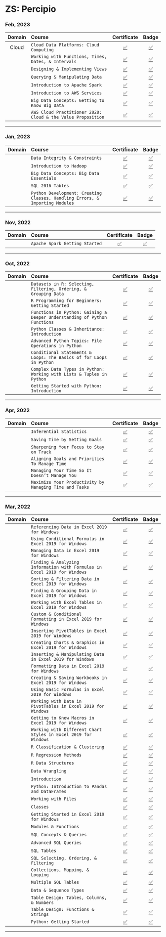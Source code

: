 # ZS: Percipio
### **Feb, 2023**
|**Domain**|**Course**|**Certificate**|**Badge**|
|:--------:|:---------|:-------------:|:-------:|
| Cloud | `Cloud Data Platforms: Cloud Computing` | [:white_check_mark:]() | [:white_check_mark:](https://skillsoft.digitalbadges.skillsoft.com/ff49d51b-5fd5-4351-9b60-aec1e4936214) |
| | `Working with Functions, Times, Dates, & Intervals` | [:white_check_mark:]() | [:white_check_mark:](https://skillsoft.digitalbadges.skillsoft.com/3994e60a-cf69-4187-b1b3-bd06f049bb8c) |
| | `Designing & Implementing Views` | [:white_check_mark:]() | [:white_check_mark:](https://skillsoft.digitalbadges.skillsoft.com/9c68de3b-cfa3-40c3-b750-5e38b76d4b84) |
| | `Querying & Manipulating Data` | [:white_check_mark:]() | [:white_check_mark:](https://skillsoft.digitalbadges.skillsoft.com/a0e17400-1473-43c8-98cf-4176bfb04bcb) |
| | `Introduction to Apache Spark` | [:white_check_mark:]() | [:white_check_mark:](https://skillsoft.digitalbadges.skillsoft.com/33757123-24ef-4804-b04b-a88ebb62f1d8) |
| | `Introduction to AWS Services` | [:white_check_mark:]() | [:white_check_mark:](https://skillsoft.digitalbadges.skillsoft.com/740acbe3-ff9f-43c0-85c3-190b74e50745) |
| | `Big Data Concepts: Getting to Know Big Data` | [:white_check_mark:]() | [:white_check_mark:](https://skillsoft.digitalbadges.skillsoft.com/b1d5bfcb-bf77-4efd-9d09-dbd32d42bd5a) |
| | `AWS Cloud Practitioner 2020: Cloud & the Value Proposition` | [:white_check_mark:]() | [:white_check_mark:](https://skillsoft.digitalbadges.skillsoft.com/6b27c559-1cc6-4504-93e5-922889f63e5b) |
---
### **Jan, 2023**
|**Domain**|**Course**|**Certificate**|**Badge**|
|:--------:|:---------|:-------------:|:-------:|
| | `Data Integrity & Constraints` | [:white_check_mark:]() | [:white_check_mark:](https://skillsoft.digitalbadges.skillsoft.com/bb00df4e-6403-4327-8711-049e7c612859) |
| | `Introduction to Hadoop` | [:white_check_mark:]() | [:white_check_mark:](https://skillsoft.digitalbadges.skillsoft.com/bea1e7e0-89ed-46dd-8c31-153988138eb6) |
| | `Big Data Concepts: Big Data Essentials` | [:white_check_mark:]() | [:white_check_mark:](https://skillsoft.digitalbadges.skillsoft.com/b5c93b08-4d9e-489a-b2fb-053ed87250c6) |
| | `SQL 2016 Tables` | [:white_check_mark:]() | [:white_check_mark:](https://skillsoft.digitalbadges.skillsoft.com/8af40e90-09d5-4a9a-881f-9f5654bfcdb1) |
| | `Python Development: Creating Classes, Handling Errors, & Importing Modules` | [:white_check_mark:]() | [:white_check_mark:](https://skillsoft.digitalbadges.skillsoft.com/6d9e6812-0c08-4dfc-b2da-3e0747a9219d) |
---
### **Nov, 2022**
|**Domain**|**Course**|**Certificate**|**Badge**|
|:--------:|:---------|:-------------:|:-------:|
| | `Apache Spark Getting Started` | [:white_check_mark:]() | [:white_check_mark:](https://skillsoft.digitalbadges.skillsoft.com/fe9b6e3b-9434-400c-9bc4-69e9a746cb41) |
---
### **Oct, 2022**
|**Domain**|**Course**|**Certificate**|**Badge**|
|:--------:|:---------|:-------------:|:-------:|
| | `Datasets in R: Selecting, Filtering, Ordering, & Grouping Data` | [:white_check_mark:]() | [:white_check_mark:](https://skillsoft.digitalbadges.skillsoft.com/29bfe954-22eb-4d0a-bb2e-c14ae00fe0d2) |
| | `R Programming for Beginners: Getting Started` | [:white_check_mark:]() | [:white_check_mark:](https://skillsoft.digitalbadges.skillsoft.com/2abbe37c-9807-4dae-9faf-d675247add93) |
| | `Functions in Python: Gaining a Deeper Understanding of Python Functions` | [:white_check_mark:]() | [:white_check_mark:](https://skillsoft.digitalbadges.skillsoft.com/93f3b9dd-b406-4566-b925-804b7cd03b46) |
| | `Python Classes & Inheritance: Introduction` | [:white_check_mark:]() | [:white_check_mark:](https://skillsoft.digitalbadges.skillsoft.com/c48c61b0-3d99-4baf-8398-a260679aab6b) |
| | `Advanced Python Topics: File Operations in Python` | [:white_check_mark:]() | [:white_check_mark:](https://skillsoft.digitalbadges.skillsoft.com/fe17ab9d-ac2d-4bbd-b8b3-3ff39893131c) |
| | `Conditional Statements & Loops: The Basics of for Loops in Python` | [:white_check_mark:]() | [:white_check_mark:](https://skillsoft.digitalbadges.skillsoft.com/9d681801-7133-43a4-9896-5b9b55c3bb4c) |
| | `Complex Data Types in Python: Working with Lists & Tuples in Python` | [:white_check_mark:]() | [:white_check_mark:](https://skillsoft.digitalbadges.skillsoft.com/cc960b13-1103-4031-babe-90950c1f0b65) |
| | `Getting Started with Python: Introduction` | [:white_check_mark:]() | [:white_check_mark:](https://skillsoft.digitalbadges.skillsoft.com/12060326-9761-43f4-a30b-9830fe5ce160) |
---
### **Apr, 2022**
|**Domain**|**Course**|**Certificate**|**Badge**|
|:--------:|:---------|:-------------:|:-------:|
| | `Inferential Statistics` | [:white_check_mark:]() | [:white_check_mark:](https://skillsoft.digitalbadges.skillsoft.com/b4e87aba-2ca3-4d34-b1d1-90aa64e29a42) |
| | `Saving Time by Setting Goals` | [:white_check_mark:]() | [:white_check_mark:](https://skillsoft.digitalbadges.skillsoft.com/48c84a9a-335a-466d-aae4-e8dd2cbd58ff) |
| | `Sharpening Your Focus to Stay on Track` | [:white_check_mark:]() | [:white_check_mark:](https://skillsoft.digitalbadges.skillsoft.com/38419bf1-36ef-4009-8f0d-24cad9810c69) |
| | `Aligning Goals and Priorities To Manage Time` | [:white_check_mark:]() | [:white_check_mark:](https://skillsoft.digitalbadges.skillsoft.com/2a6021b4-da36-44ef-8915-98814b82f62d) |
| | `Managing Your Time So It Doesn’t Manage You` | [:white_check_mark:]() | [:white_check_mark:](https://skillsoft.digitalbadges.skillsoft.com/32ca885a-6a9d-474d-ad8d-3eaad258b960) |
| | `Maximize Your Productivity by Managing Time and Tasks` | [:white_check_mark:]() | [:white_check_mark:](https://skillsoft.digitalbadges.skillsoft.com/f75eca7b-07c4-4bd7-9d99-cb8862b7de4f) |
---
### **Mar, 2022**
|**Domain**|**Course**|**Certificate**|**Badge**|
|:--------:|:---------|:-------------:|:-------:|
| | `Referencing Data in Excel 2019 for Windows` | [:white_check_mark:]() | [:white_check_mark:](https://skillsoft.digitalbadges.skillsoft.com/88d6e166-06e8-4ae6-91f2-bf3d94e7606c) |
| | `Using Conditional Formulas in Excel 2019 for Windows` | [:white_check_mark:]() | [:white_check_mark:](https://skillsoft.digitalbadges.skillsoft.com/a74357f2-b70f-4374-a25d-aead0a5f81d7) |
| | `Managing Data in Excel 2019 for Windows` | [:white_check_mark:]() | [:white_check_mark:](https://skillsoft.digitalbadges.skillsoft.com/2e164306-06e5-4767-8c61-3f44b8eca6e4) |
| | `Finding & Analyzing Information with Formulas in Excel 2019 for Windows` | [:white_check_mark:]() | [:white_check_mark:](https://skillsoft.digitalbadges.skillsoft.com/cc1df78e-cab5-42e6-8daa-7899fc9124c9) |
| | `Sorting & Filtering Data in Excel 2019 for Windows` | [:white_check_mark:]() | [:white_check_mark:](https://skillsoft.digitalbadges.skillsoft.com/0c218818-9881-4947-aa33-9d38c5f5347d) |
| | `Finding & Grouping Data in Excel 2019 for Windows` | [:white_check_mark:]() | [:white_check_mark:](https://skillsoft.digitalbadges.skillsoft.com/20402613-d1ea-448f-921b-8efca7943203) |
| | `Working with Excel Tables in Excel 2019 for Windows` | [:white_check_mark:]() | [:white_check_mark:](https://skillsoft.digitalbadges.skillsoft.com/52fe7c3e-dbfd-4d97-96fa-a9d327c0f209) |
| | `Custom & Conditional Formatting in Excel 2019 for Windows` | [:white_check_mark:]() | [:white_check_mark:](https://skillsoft.digitalbadges.skillsoft.com/f37214f1-59f7-45ed-8da8-a2b987767d17) |
| | `Inserting PivotTables in Excel 2019 for Windows` | [:white_check_mark:]() | [:white_check_mark:](https://skillsoft.digitalbadges.skillsoft.com/2e42de58-4076-494a-90b1-f29fde04494c) |
| | `Creating Charts & Graphics in Excel 2019 for Windows` | [:white_check_mark:]() | [:white_check_mark:](https://skillsoft.digitalbadges.skillsoft.com/3398ce4b-2b5e-4244-983d-cff6a4c0c479) |
| | `Inserting & Manipulating Data in Excel 2019 for Windows` | [:white_check_mark:]() | [:white_check_mark:](https://skillsoft.digitalbadges.skillsoft.com/ce932baa-9af7-4402-9d59-b3adb9bd9b4f) |
| | `Formatting Data in Excel 2019 for Windows` | [:white_check_mark:]() | [:white_check_mark:](https://skillsoft.digitalbadges.skillsoft.com/d86916ce-132b-435d-b44c-0a71b0d8dc88) |
| | `Creating & Saving Workbooks in Excel 2019 for Windows` | [:white_check_mark:]() | [:white_check_mark:](https://skillsoft.digitalbadges.skillsoft.com/a96f3ee9-f70c-4cbe-995a-1e25c3848932) |
| | `Using Basic Formulas in Excel 2019 for Windows` | [:white_check_mark:]() | [:white_check_mark:](https://skillsoft.digitalbadges.skillsoft.com/b4bbe837-a832-4de9-afc5-ff736499c1c4) |
| | `Working with Data in PivotTables in Excel 2019 for Windows` | [:white_check_mark:]() | [:white_check_mark:](https://skillsoft.digitalbadges.skillsoft.com/d5b77d3e-6381-4c3b-a5c7-44fd541168b7) |
| | `Getting to Know Macros in Excel 2019 for Windows` | [:white_check_mark:]() | [:white_check_mark:](https://skillsoft.digitalbadges.skillsoft.com/6409fd9d-49ac-4cd1-a812-ab7ea2e33902) |
| | `Working with Different Chart Styles in Excel 2019 for Windows` | [:white_check_mark:]() | [:white_check_mark:](https://skillsoft.digitalbadges.skillsoft.com/d00354df-ea73-41f2-8161-084f1e901734) |
| | `R Classification & Clustering` | [:white_check_mark:]() | [:white_check_mark:](https://skillsoft.digitalbadges.skillsoft.com/030e9378-24cc-4624-b881-0fab5ce68b2f) |
| | `R Regression Methods` | [:white_check_mark:]() | [:white_check_mark:](https://skillsoft.digitalbadges.skillsoft.com/06aff46f-47c6-46ba-8112-ccd0d6d779e0) |
| | `R Data Structures` | [:white_check_mark:]() | [:white_check_mark:](https://skillsoft.digitalbadges.skillsoft.com/5ea48151-c9d6-4c30-b075-9d9d5c02feae) |
| | `Data Wrangling` | [:white_check_mark:]() | [:white_check_mark:](https://skillsoft.digitalbadges.skillsoft.com/41f2cae8-0e39-446c-8289-8c4f82511476) |
| | `Introduction` | [:white_check_mark:]() | [:white_check_mark:](https://skillsoft.digitalbadges.skillsoft.com/e1aaa843-3556-43d5-9503-82578b27e194) |
| | `Python: Introduction to Pandas and DataFrames` | [:white_check_mark:]() | [:white_check_mark:](https://skillsoft.digitalbadges.skillsoft.com/d0dac7a8-37df-44e4-9cd2-e631b673d9cc) |
| | `Working with Files` | [:white_check_mark:]() | [:white_check_mark:](https://skillsoft.digitalbadges.skillsoft.com/86fc3af5-9857-4cdb-a6ca-8ed258b9320e) |
| | `Classes` | [:white_check_mark:]() | [:white_check_mark:](https://skillsoft.digitalbadges.skillsoft.com/627a69f5-dd2a-414d-96c7-27cb090d181d) |
| | `Getting Started in Excel 2019 for Windows` | [:white_check_mark:]() | [:white_check_mark:](https://skillsoft.digitalbadges.skillsoft.com/60c78de7-e9ee-4e36-a9cc-88c952c95efd) |
| | `Modules & Functions` | [:white_check_mark:]() | [:white_check_mark:](https://skillsoft.digitalbadges.skillsoft.com/a76f5e8b-5bc2-4b6f-976b-992c107fe0b6) |
| | `SQL Concepts & Queries` | [:white_check_mark:]() | [:white_check_mark:](https://skillsoft.digitalbadges.skillsoft.com/da605cdf-798e-475d-8f14-395af9d531fb) |
| | `Advanced SQL Queries` | [:white_check_mark:]() | [:white_check_mark:](https://skillsoft.digitalbadges.skillsoft.com/984bdfba-ad6f-43ac-9688-8b372a4a02d6) |
| | `SQL Tables` | [:white_check_mark:]() | [:white_check_mark:](https://skillsoft.digitalbadges.skillsoft.com/c10605b8-ce45-4198-bba3-b16b84a63190) |
| | `SQL Selecting, Ordering, & Filtering` | [:white_check_mark:]() | [:white_check_mark:](https://skillsoft.digitalbadges.skillsoft.com/0dd39b68-6924-457b-b21b-1787e11e7e7e) |
| | `Collections, Mapping, & Looping` | [:white_check_mark:]() | [:white_check_mark:](https://skillsoft.digitalbadges.skillsoft.com/f13a726c-72fa-4cd7-be37-97e003e4cdc8) |
| | `Multiple SQL Tables` | [:white_check_mark:]() | [:white_check_mark:](https://skillsoft.digitalbadges.skillsoft.com/8637c5e1-622b-4f8c-9601-56639a0e244d) |
| | `Data & Sequence Types` | [:white_check_mark:]() | [:white_check_mark:](https://skillsoft.digitalbadges.skillsoft.com/50a11056-0597-4323-b8d6-4bf197d0953c) |
| | `Table Design: Tables, Columns, & Numbers` | [:white_check_mark:]() | [:white_check_mark:](https://skillsoft.digitalbadges.skillsoft.com/e86655ed-452c-4dbc-9f6c-2ed8d62e75f8) |
| | `Table Design: Functions & Strings` | [:white_check_mark:]() | [:white_check_mark:](https://skillsoft.digitalbadges.skillsoft.com/68984391-7e0c-4af1-80e2-165ae986197b) |
| | `Python: Getting Started` | [:white_check_mark:]() | [:white_check_mark:](https://skillsoft.digitalbadges.skillsoft.com/682deabe-c029-4ec0-9788-647997d2b6b5) |
---